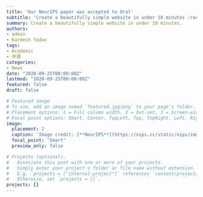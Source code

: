 ```yaml
---
title: 'Our NeurIPS paper was accepted to Oral'
subtitle: 'Create a beautifully simple website in under 10 minutes :rocket:'
summary: Create a beautifully simple website in under 10 minutes.
authors:
- admin
- Karmesh Yadav
tags:
- Academic
- 开源
categories:
- News
date: "2020-09-25T00:00:00Z"
lastmod: "2020-09-25T00:00:00Z"
featured: false
draft: false

# Featured image
# To use, add an image named `featured.jpg/png` to your page's folder.
# Placement options: 1 = Full column width, 2 = Out-set, 3 = Screen-width
# Focal point options: Smart, Center, TopLeft, Top, TopRight, Left, Right, BottomLeft, Bottom, BottomRight
image:
  placement: 2
  caption: 'Image credit: [**NeurIPS**](https://nips.cc/static/nips/img/neurips-logo-new.svg)'
  focal_point: "Smart"
  preview_only: false

# Projects (optional).
#   Associate this post with one or more of your projects.
#   Simply enter your project's folder or file name without extension.
#   E.g. `projects = ["internal-project"]` references `content/project/deep-learning/index.md`.
#   Otherwise, set `projects = []`.
projects: []
---
```

